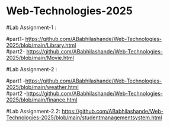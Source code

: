 # Web-Technologies-2025

#Lab Assignment-1 :

  #part1- https://github.com/ABabhilashande/Web-Technologies-2025/blob/main/Library.html    
  #part2- https://github.com/ABabhilashande/Web-Technologies-2025/blob/main/Movie.html

#Lab Assignment-2 :

  #part1 -https://github.com/ABabhilashande/Web-Technologies-2025/blob/main/weather.html     
  #part2 -https://github.com/ABabhilashande/Web-Technologies-2025/blob/main/finance.html

#Lab Assignment-2.2:
    https://github.com/ABabhilashande/Web-Technologies-2025/blob/main/studentmanagementsystem.html
